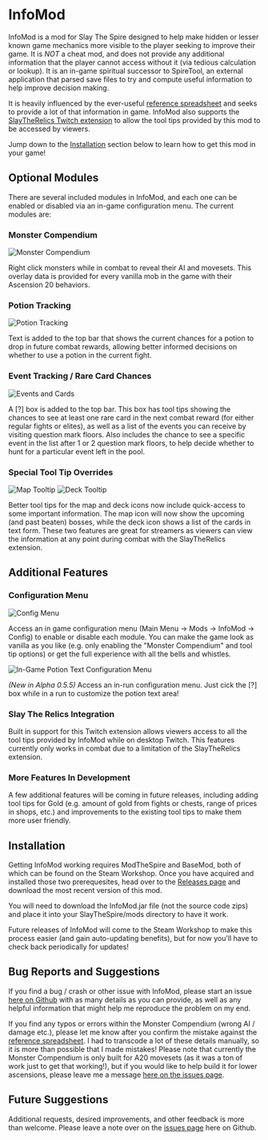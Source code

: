 # InfoMod

InfoMod is a mod for Slay The Spire designed to help make hidden or lesser known game mechanics more visible to the player seeking to improve their game. It is *NOT* a cheat mod, and does not provide any additional information that the player cannot access without it (via tedious calculation or lookup). It is an in-game spiritual successor to SpireTool, an external application that parsed save files to try and compute useful information to help improve decision making. 

It is heavily influenced by the ever-useful [reference spreadsheet](https://docs.google.com/spreadsheets/d/1ZsxNXebbELpcCi8N7FVOTNGdX_K9-BRC_LMgx4TORo4/edit#gid=1146624812) and seeks to provide a lot of that information in game. InfoMod also supports the [SlayTheRelics Twitch extension](https://steamcommunity.com/sharedfiles/filedetails/?id=1989770578) to allow the tool tips provided by this mod to be accessed by viewers.

Jump down to the [Installation](#installation) section below to learn how to get this mod in your game!

## Optional Modules

There are several included modules in InfoMod, and each one can be enabled or disabled via an in-game configuration menu. The current modules are:

### Monster Compendium

![Monster Compendium](readme_images/monster.png)

Right click monsters while in combat to reveal their AI and movesets. This overlay data is provided for every vanilla mob in the game with their Ascension 20 behaviors.

### Potion Tracking

![Potion Tracking](readme_images/potion.png)

Text is added to the top bar that shows the current chances for a potion to drop in future combat rewards, allowing better informed decisions on whether to use a potion in the current fight.

### Event Tracking / Rare Card Chances

![Events and Cards](readme_images/event.png)

A [?] box is added to the top bar. This box has tool tips showing the chances to see at least one rare card in the next combat reward (for either regular fights or elites), as well as a list of the events you can receive by visiting question mark floors. Also includes the chance to see a specific event in the list after 1 or 2 question mark floors, to help decide whether to hunt for a particular event left in the pool.

### Special Tool Tip Overrides

![Map Tooltip](readme_images/boss.png)
![Deck Tooltip](readme_images/deck.png)

Better tool tips for the map and deck icons now include quick-access to some important information. The map icon will now show the upcoming (and past beaten) bosses, while the deck icon shows a list of the cards in text form. These two features are great for streamers as viewers can view the information at any point during combat with the SlayTheRelics extension.

## Additional Features

### Configuration Menu

![Config Menu](readme_images/config.png)

Access an in game configuration menu (Main Menu -> Mods -> InfoMod -> Config) to enable or disable each module. You can make the game look as vanilla as you like (e.g. only enabling the "Monster Compendium" and tool tip options) or get the full experience with all the bells and whistles.

![In-Game Potion Text Configuration Menu](readme_images/custom_potion_text.png)

*(New in Alpha 0.5.5)* Access an in-run configuration menu. Just cick the [?] box while in a run to customize the potion text area!

### Slay The Relics Integration

Built in support for this Twitch extension allows viewers access to all the tool tips provided by InfoMod while on desktop Twitch. This features currently only works in combat due to a limitation of the SlayTheRelics extension.

### More Features In Development

A few additional features will be coming in future releases, including adding tool tips for Gold (e.g. amount of gold from fights or chests, range of prices in shops, etc.) and improvements to the existing tool tips to make them more user friendly.


## Installation

Getting InfoMod working requires ModTheSpire and BaseMod, both of which can be found on the Steam Workshop. Once you have acquired and installed those two prerequesites, head over to the [Releases page](https://github.com/casey-c/spiretool-infomod/releases) and download the most recent version of this mod.

You will need to download the InfoMod.jar file (not the source code zips) and place it into your SlayTheSpire/mods directory to have it work. 

Future releases of InfoMod will come to the Steam Workshop to make this process easier (and gain auto-updating benefits), but for now you'll have to check back periodically for updates!

## Bug Reports and Suggestions

If you find a bug / crash or other issue with InfoMod, please start an issue [here on Github](https://github.com/casey-c/spiretool-infomod/issues) with as many details as you can provide, as well as any helpful information that might help me reproduce the problem on my end.

If you find any typos or errors within the Monster Compendium (wrong AI / damage etc.), please let me know after you confirm the mistake against the [reference spreadsheet](https://docs.google.com/spreadsheets/d/1ZsxNXebbELpcCi8N7FVOTNGdX_K9-BRC_LMgx4TORo4/edit#gid=1146624812). I had to transcode a lot of these details manually, so it is more than possible that I made mistakes! Please note that currently the Monster Compendium is only built for A20 movesets (as it was a ton of work just to get that working!), but if you would like to help build it for lower ascensions, please leave me a message [here on the issues page](https://github.com/casey-c/spiretool-infomod/issues).

## Future Suggestions

Additional requests, desired improvements, and other feedback is more than welcome. Please leave a note over on the [issues page](https://github.com/casey-c/spiretool-infomod/issues) here on Github.
